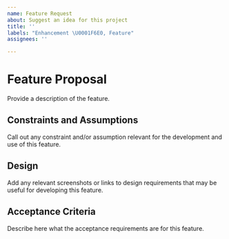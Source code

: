 ```yaml
---
name: Feature Request
about: Suggest an idea for this project
title: ''
labels: "Enhancement \U0001F6E0, Feature"
assignees: ''

---
```


# Feature Proposal
Provide a description of the feature. 

## Constraints and Assumptions
Call out any constraint and/or assumption relevant for the development and use of this feature. 

## Design
Add any relevant screenshots or links to design requirements that may be useful for developing this feature.

## Acceptance Criteria
Describe here what the acceptance requirements are for this feature.
